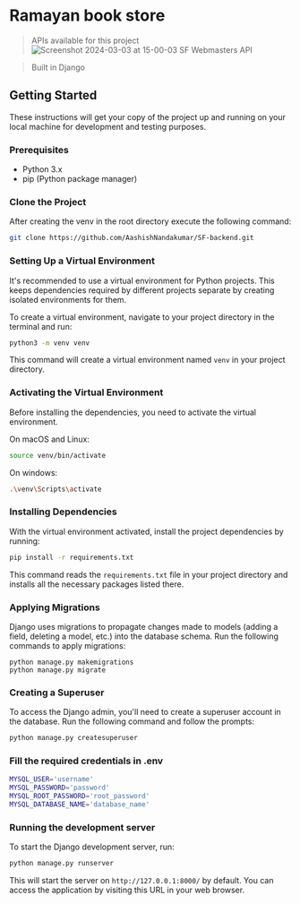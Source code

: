 # Ramayan book store

> APIs available for this project
![Screenshot 2024-03-03 at 15-00-03 SF Webmasters API](https://github.com/AashishNandakumar/SF-backend/assets/98106129/031e661a-28d1-48fb-813e-74f8cbb7e804)


> Built in Django

## Getting Started

These instructions will get your copy of the project up and running on your local machine for development and testing purposes.

### Prerequisites

- Python 3.x
- pip (Python package manager)

### Clone the Project
After creating the venv in the root directory execute the following command:
```bash
git clone https://github.com/AashishNandakumar/SF-backend.git
```

### Setting Up a Virtual Environment

It's recommended to use a virtual environment for Python projects. This keeps dependencies required by different projects separate by creating isolated environments for them.

To create a virtual environment, navigate to your project directory in the terminal and run:

```bash
python3 -m venv venv
```
This command will create a virtual environment named `venv` in your project directory.

### Activating the Virtual Environment
Before installing the dependencies, you need to activate the virtual environment.

On macOS and Linux:
```bash
source venv/bin/activate
```

On windows:
```bash
.\venv\Scripts\activate
```

### Installing Dependencies
With the virtual environment activated, install the project dependencies by running:
```bash
pip install -r requirements.txt
```
This command reads the `requirements.txt` file in your project directory and installs all the necessary packages listed there.

### Applying Migrations
Django uses migrations to propagate changes made to models (adding a field, deleting a model, etc.) into the database schema. Run the following commands to apply migrations:
```
python manage.py makemigrations
python manage.py migrate
```

### Creating a Superuser
To access the Django admin, you'll need to create a superuser account in the database. Run the following command and follow the prompts:
```bash
python manage.py createsuperuser
```

### Fill the required credentials in .env
```bash
MYSQL_USER='username'
MYSQL_PASSWORD='password'
MYSQL_ROOT_PASSWORD='root_password'
MYSQL_DATABASE_NAME='database_name'
```

### Running the development server
To start the Django development server, run:
```bash
python manage.py runserver
```
This will start the server on `http://127.0.0.1:8000/` by default. You can access the application by visiting this URL in your web browser.
